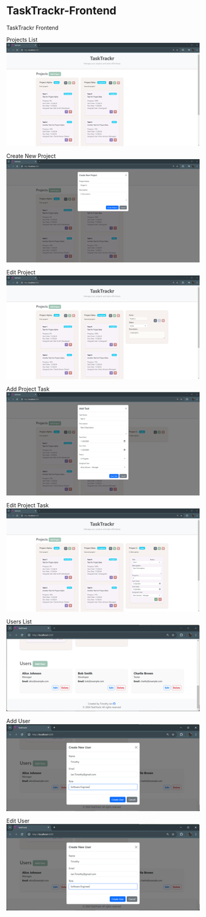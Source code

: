 # TaskTrackr-Frontend
TaskTrackr Frontend

Projects List
<img src="/public/screenshots/1-Project-List.png"><br>

Create New Project
<img src="/public/screenshots/2-Create-New-Project.png"><br>

Edit Project
<img src="/public/screenshots/3-Edit-Project.png"><br>

Add Project Task
<img src="/public/screenshots/4-Add-Project-Task.png"><br>

Edit Project Task
<img src="/public/screenshots/5-Edit-Project-Task.png"><br>

Users List
<img src="/public/screenshots/6-Users-List.png"><br>

Add User
<img src="/public/screenshots/7-Add-User.png"><br>

Edit User
<img src="/public/screenshots/8-Edit-User.png"><br>

